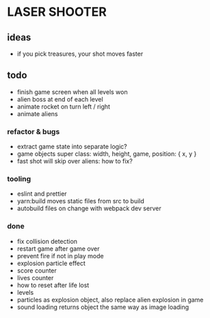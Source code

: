 # LASER SHOOTER

## ideas

- if you pick treasures, your shot moves faster

## todo

- finish game screen when all levels won
- alien boss at end of each level
- animate rocket on turn left / right
- animate aliens

### refactor & bugs

- extract game state into separate logic?
- game objects super class: width, height, game, position: { x, y }
- fast shot will skip over aliens: how to fix?

### tooling

- eslint and prettier
- yarn:build moves static files from src to build
- autobuild files on change with webpack dev server

### done

- fix collision detection
- restart game after game over
- prevent fire if not in play mode
- explosion particle effect
- score counter
- lives counter
- how to reset after life lost
- levels
- particles as explosion object, also replace alien explosion in game
- sound loading returns object the same way as image loading
